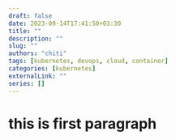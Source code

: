 ```yaml
---
draft: false
date: 2023-09-14T17:41:50+03:30
title: ""
description: ""
slug: ""
authors: "chiti"
tags: [kubernetes, devops, cloud, container]
categories: [kubernetes]
externalLink: ""
series: []
---
```


# this is first paragraph
